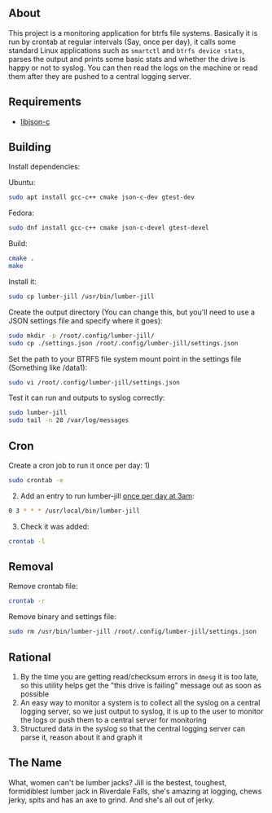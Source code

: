 ## About

This project is a monitoring application for btrfs file systems.  Basically it is run by crontab at regular intervals (Say, once per day), it calls some standard Linux applications such as `smartctl` and `btrfs device stats`, parses the output and prints some basic stats and whether the drive is happy or not to syslog.  You can then read the logs on the machine or read them after they are pushed to a central logging server.

## Requirements

- [libjson-c](https://github.com/json-c/json-c)

## Building

Install dependencies:

Ubuntu:
```bash
sudo apt install gcc-c++ cmake json-c-dev gtest-dev
```

Fedora:
```bash
sudo dnf install gcc-c++ cmake json-c-devel gtest-devel
```

Build:
```bash
cmake .
make
```

Install it:
```bash
sudo cp lumber-jill /usr/bin/lumber-jill
```

Create the output directory (You can change this, but you'll need to use a JSON settings file and specify where it goes):
```bash
sudo mkdir -p /root/.config/lumber-jill/
sudo cp ./settings.json /root/.config/lumber-jill/settings.json
```

Set the path to your BTRFS file system mount point in the settings file (Something like /data1):
```bash
sudo vi /root/.config/lumber-jill/settings.json
```

Test it can run and outputs to syslog correctly:
```bash
sudo lumber-jill
sudo tail -n 20 /var/log/messages
```

## Cron

Create a cron job to run it once per day:
1) 
```bash
sudo crontab -e
```
2) Add an entry to run lumber-jill [once per day at 3am](https://crontab.guru/#0_3_*_*_*):
```bash
0 3 * * * /usr/local/bin/lumber-jill
```
3) Check it was added:
```bash
crontab -l
```

## Removal

Remove crontab file:
```bash
crontab -r
```

Remove binary and settings file:
```bash
sudo rm /usr/bin/lumber-jill /root/.config/lumber-jill/settings.json
```

## Rational

1. By the time you are getting read/checksum errors in `dmesg` it is too late, so this utility helps get the "this drive is failing" message out as soon as possible
2. An easy way to monitor a system is to collect all the syslog on a central logging server, so we just output to syslog, it is up to the user to monitor the logs or push them to a central server for monitoring
3. Structured data in the syslog so that the central logging server can parse it, reason about it and graph it

## The Name

What, women can't be lumber jacks? Jill is the bestest, toughest, formidiblest lumber jack in Riverdale Falls, she's amazing at logging, chews jerky, spits and has an axe to grind. And she's all out of jerky.
